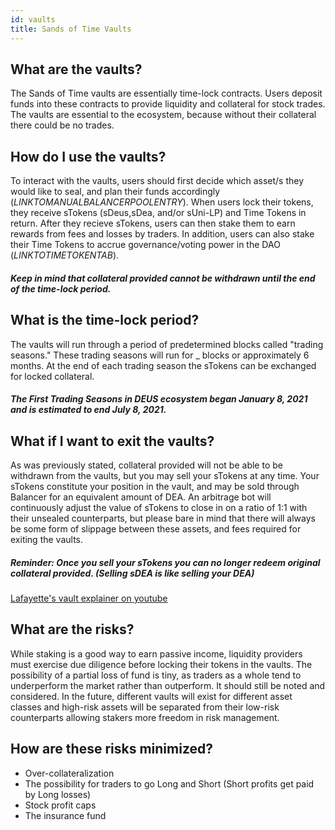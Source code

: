 ```yaml
---
id: vaults
title: Sands of Time Vaults
---
```


## What are the vaults?

The Sands of Time vaults are essentially time-lock contracts. Users deposit funds into these contracts to provide liquidity and collateral for stock trades.
The vaults are essential to the ecosystem, because without their collateral there could be no trades.

## How do I use the vaults?

To interact with the vaults, users should first decide which asset/s they would like to seal, and plan their funds accordingly (*LINKTOMANUALBALANCERPOOLENTRY*). When users lock their tokens, they receive sTokens (sDeus,sDea, and/or sUni-LP) and Time Tokens in return. After they recieve sTokens, users can then stake them to earn rewards from fees and losses by traders. In addition, users can also stake their Time Tokens to accrue governance/voting power in the DAO (*LINKTOTIMETOKENTAB*).
##### Keep in mind that collateral provided cannot be withdrawn until the end of the time-lock period.

## What is the time-lock period?

The vaults will run through a period of predetermined blocks called "trading seasons."
These trading seasons will run for _ blocks or approximately 6 months.
At the end of each trading season the sTokens can be exchanged for locked collateral.
##### The First Trading Seasons in DEUS ecosystem began January 8, 2021 and is estimated to end July 8, 2021.

## What if I want to exit the vaults?

As was previously stated, collateral provided will not be able to be withdrawn from the vaults, but you may sell your sTokens at any time.
Your sTokens constitute your position in the vault, and may be sold through Balancer for an equivalent amount of DEA.
An arbitrage bot will continuously adjust the value of sTokens to close in on a ratio of 1:1 with their unsealed counterparts, but please bare in mind that there will always be some form of slippage between these assets, and fees required for exiting the vaults.
##### Reminder: Once you sell your sTokens you can no longer redeem original collateral provided. (Selling sDEA is like selling your DEA)


[Lafayette's vault explainer on youtube](https://www.youtube.com/watch?v=6IYS21C5C3c&feature=youtu.be)


## What are the risks?

While staking is a good way to earn passive income, liquidity providers must exercise due diligence before locking their tokens in the vaults.
The possibility of a partial loss of fund is tiny, as traders as a whole tend to underperform the market rather than outperform. It should still be noted and considered.
In the future, different vaults will exist for different asset classes and high-risk assets will be separated from their low-risk counterparts allowing stakers more freedom in risk management. 


## How are these risks minimized?

- Over-collateralization
- The possibility for traders to go Long and Short (Short profits get paid by Long losses)
- Stock profit caps
- The insurance fund


